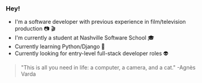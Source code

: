 ### Hey!

- I'm a software developer with previous experience in film/television production :camera: :clapper:
- I'm currently a student at Nashville Software School :mortar_board:
- Currently learning Python/Django 🐍
- Currently looking for entry-level full-stack developer roles 👽

> "This is all you need in life: a computer, a camera, and a cat." -Agnès Varda
